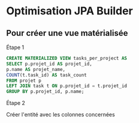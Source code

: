 # Optimisation JPA Builder

## Pour créer une vue matérialisée

Étape 1

```sql
CREATE MATERIALIZED VIEW tasks_per_project AS
SELECT p.projet_id AS projet_id,
p.name AS projet_name,
COUNT(t.task_id) AS task_count
FROM projet p
LEFT JOIN task t ON p.projet_id = t.projet_id
GROUP BY p.projet_id, p.name;
```

Étape 2

Créer l'entité avec les colonnes concernées
